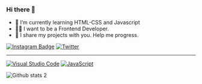### Hi there 👋

- 🌱 I’m currently learning HTML-CSS and Javascript 
- 👨‍💻 I want to be a Frontend Developer. 
- 💬 I share my projects with you. Help me progress.

<!--
**batuhantaze/batuhantaze** is a ✨ _special_ ✨ repository because its `README.md` (this file) appears on your GitHub profile.

Here are some ideas to get you started:

- 🔭 I’m currently working on ...
- 🌱 I’m currently learning ...
- 👯 I’m looking to collaborate on ...
- 🤔 I’m looking for help with ...
- 💬 Ask me about ...
- 📫 How to reach me: ...
- 😄 Pronouns: ...
- ⚡ Fun fact: ...
-->


[![Instagram Badge](https://img.shields.io/badge/-Instagram-C13584?style=flat-quare&labelColor=C13584&logo=instagram&logoColor=white&link=link)](link) 
[![Twitter](https://badgen.net/badge/icon/twitter?icon=twitter&label)](https://twitter.com/batuhantazee)


---
[![Visual Studio Code](https://img.shields.io/badge/--007ACC?logo=visual%20studio%20code&logoColor=ffffff)](https://code.visualstudio.com/)
[![JavaScript](https://img.shields.io/badge/--F7DF1E?logo=javascript&logoColor=000)](https://www.javascript.com/)


![Github stats 2](https://github-readme-stats.vercel.app/api?username=batuhantaze&show_icons=true&theme=radical)

